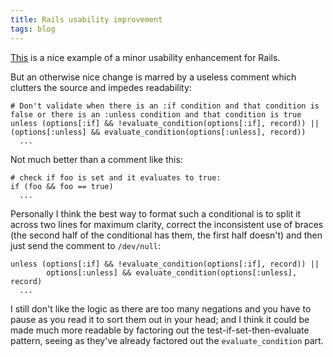 ```yaml
---
title: Rails usability improvement
tags: blog
---
```


[This](http://dev.rubyonrails.org/changeset/7215%20) is a nice example of a minor usability enhancement for Rails.

But an otherwise nice change is marred by a useless comment which clutters the source and impedes readability:





    # Don't validate when there is an :if condition and that condition is false or there is an :unless condition and that condition is true 
    unless (options[:if] && !evaluate_condition(options[:if], record)) || (options[:unless] && evaluate_condition(options[:unless], record))
      ...

Not much better than a comment like this:

    # check if foo is set and it evaluates to true:
    if (foo && foo == true)
      ...

Personally I think the best way to format such a conditional is to split it across two lines for maximum clarity, correct the inconsistent use of braces (the second half of the conditional has them, the first half doesn't) and then just send the comment to `/dev/null`:

    unless (options[:if] && !evaluate_condition(options[:if], record)) ||
            options[:unless] && evaluate_condition(options[:unless], record)
      ...

I still don't like the logic as there are too many negations and you have to pause as you read it to sort them out in your head; and I think it could be made much more readable by factoring out the test-if-set-then-evaluate pattern, seeing as they've already factored out the `evaluate_condition` part.
